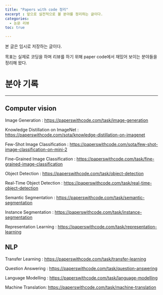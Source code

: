 ```yaml
---
title: "Papers with code 정리"
excerpt : 앞으로 실전적으로 볼 분야를 정리하는 글이다.
categories:
  - 논문 리뷰
toc: true

---
```


본 글은 임시로 저장하는 글이다.

목표는 실제로 코딩을 하며 리뷰를 하기 위해 paper code에서 재밌어 보이는 분야들을 정리해 왔다.

# 분야 기록
---

## Computer vision 

Image Generation :
https://paperswithcode.com/task/image-generation

Knowledge Distillation on ImageNet : https://paperswithcode.com/sota/knowledge-distillation-on-imagenet

Few-Shot Image Classification : 
https://paperswithcode.com/sota/few-shot-image-classification-on-mini-2

Fine-Grained Image Classification : 
https://paperswithcode.com/task/fine-grained-image-classification

Object Detection :
https://paperswithcode.com/task/object-detection


Real-Time Object Detection :
https://paperswithcode.com/task/real-time-object-detection

Semantic Segmentation :
https://paperswithcode.com/task/semantic-segmentation

Instance Segmentation :
https://paperswithcode.com/task/instance-segmentation

Representation Learning :
https://paperswithcode.com/task/representation-learning

## NLP

Transfer Learning :
https://paperswithcode.com/task/transfer-learning

Question Answering :
https://paperswithcode.com/task/question-answering

Language Modelling :
https://paperswithcode.com/task/language-modelling

Machine Translation: 
https://paperswithcode.com/task/machine-translation

